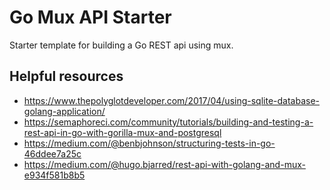 # Go Mux API Starter

Starter template for building a Go REST api using mux.

## Helpful resources

- https://www.thepolyglotdeveloper.com/2017/04/using-sqlite-database-golang-application/
- https://semaphoreci.com/community/tutorials/building-and-testing-a-rest-api-in-go-with-gorilla-mux-and-postgresql
- https://medium.com/@benbjohnson/structuring-tests-in-go-46ddee7a25c
- https://medium.com/@hugo.bjarred/rest-api-with-golang-and-mux-e934f581b8b5

